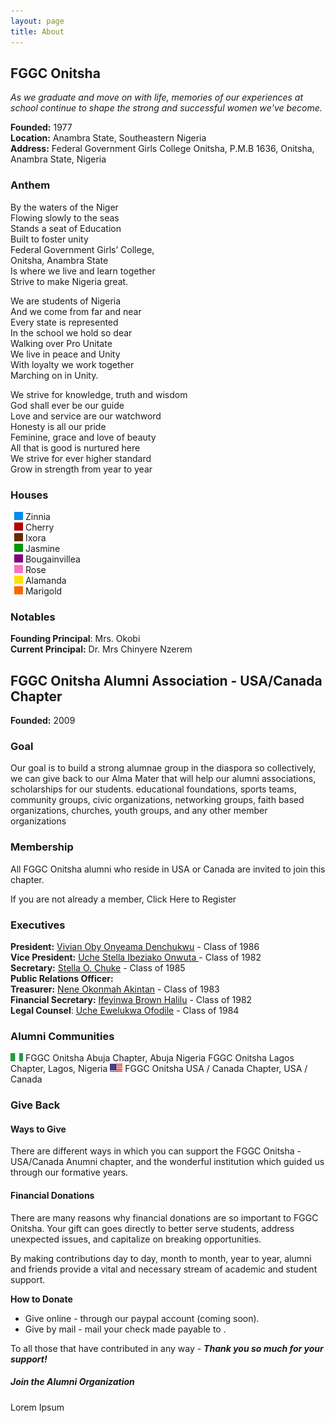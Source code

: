 ```yaml
---
layout: page
title: About
---
```


## FGGC Onitsha

*As we graduate and move on with life, memories of our experiences at school continue to shape the strong and successful women we've become.*

**Founded:** 1977  
**Location:** Anambra State, Southeastern Nigeria  
**Address:** Federal Government Girls College Onitsha, P.M.B 1636, Onitsha, Anambra State, Nigeria

### Anthem
By the waters of the Niger  
Flowing slowly to the seas  
Stands a seat of Education   
Built to foster unity  
Federal Government Girls’ College,   
Onitsha, Anambra State  
Is where we live and learn together   
Strive to make Nigeria great.  

We are students of Nigeria  
And we come from far and near  
Every state is represented  
In the school we hold so dear  
Walking over Pro Unitate  
We live in peace and Unity  
With loyalty we work together  
Marching on in Unity.

We strive for knowledge, truth and wisdom  
God shall ever be our guide  
Love and service are our watchword  
Honesty is all our pride  
Feminine, grace and love of beauty  
All that is good is nurtured here  
We strive for ever higher standard  
Grow in strength from year to year  

### Houses  
<img src="/images/blue.gif" width="20" height="13" alt="Blue"> Zinnia   
<img src="/images/red.gif" width="20" height="13" alt="Red"> Cherry    
<img src="/images/brown.gif" width="20" height="13" alt="Brown"> Ixora  
<img src="/images/green.gif" width="20" height="13" alt="Green"> Jasmine  
<img src="/images/purple.gif" width="20" height="13" alt="Purple"> Bougainvillea  
<img src="/images/pink.gif" width="20" height="13" alt="Rose"> Rose  
<img src="/images/yellow.gif" width="20" height="13" alt="Yellow"> Alamanda  
<img src="/images/orange.gif" width="20" height="13" alt="Orange"> Marigold 

### Notables
**Founding Principal**: Mrs. Okobi  
**Current Principal:** Dr. Mrs Chinyere Nzerem   


## FGGC Onitsha Alumni Association - USA/Canada Chapter
**Founded:** 2009

### Goal 

Our goal is to build a strong alumnae group in the diaspora so collectively, we can give back to our Alma Mater that will help our alumni associations, scholarships for our students. educational foundations, sports teams, community groups, civic organizations, networking groups, faith based organizations, churches, youth groups, and any other member organizations

### Membership
All FGGC Onitsha alumni who reside in USA or Canada are invited to join this chapter.

If you are not already a member, Click Here to Register

### Executives

**President:**  <a href="#mailto:vivian.onyeama@fggconitsha.com" class="email">Vivian Oby Onyeama Denchukwu</a> - Class of 1986  
**Vice President:** <a href="#mailto:stella.ibeziako@fggconitsha.com" class="email">Uche Stella Ibeziako Onwuta </a>- Class of 1982  
**Secretary:** <a href="#mailto:stella.chuke@fggconitsha.com" class="email">Stella O. Chuke</a> - Class of 1985  
**Public Relations Officer:**    
**Treasurer:** <a href="#mailto:nene.okonmah@fggconitsha.com" class="email">Nene Okonmah Akintan</a> - Class of 1983  
**Financial Secretary:** <a href="#mailto:ifeyinwa.brown@fggconitsha.com" class="email">Ifeyinwa Brown Halilu</a> - Class of 1982  
**Legal Counsel**: <a href="#mailto:uche.ewelukwa@fggconitsha.com" class="email">Uche Ewelukwa Ofodile</a> - Class of 1984


### Alumni Communities
<img src="/images/nigflag.gif" width="20" height="13">   
FGGC Onitsha Abuja Chapter, Abuja Nigeria   
FGGC Onitsha Lagos Chapter, Lagos, Nigeria  

<img src="/images/usaflag.gif" width="20" height="13">   
FGGC Onitsha USA / Canada Chapter, USA / Canada

### Give Back
#### Ways to Give
There are different ways in which you can support the FGGC Onitsha - USA/Canada Anumni chapter, and the wonderful institution which guided us through our formative years.

#### Financial Donations
There are many reasons why financial donations are so important to FGGC Onitsha. Your gift can goes directly to better serve students, address unexpected issues, and capitalize on breaking opportunities. 

By making contributions day to day, month to month, year to year, alumni and friends provide a vital and necessary stream of academic and student support.

**How to Donate**        
 
* Give online - through our paypal account (coming soon).  
* Give by mail - mail your check made payable to .

To all those that have contributed in any way - **_Thank you so much for your support!_**

##### Join the Alumni Organization
Lorem Ipsum